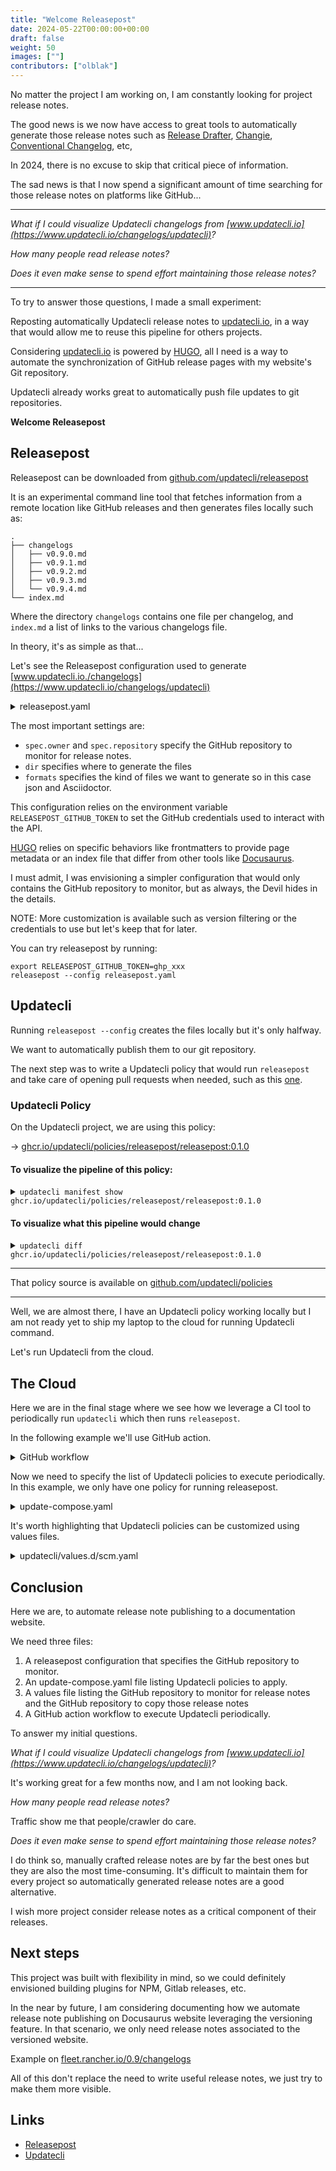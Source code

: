 ```yaml
---
title: "Welcome Releasepost"
date: 2024-05-22T00:00:00+00:00
draft: false
weight: 50
images: [""]
contributors: ["olblak"]
---
```


No matter the project I am working on, I am constantly looking for project release notes.

The good news is we now have access to great tools to automatically generate those release notes such as [Release Drafter](https://github.com/release-drafter/release-drafter), [Changie](https://github.com/miniscruff/changie), [Conventional Changelog](https://github.com/conventional-changelog/conventional-changelog), etc, 

In 2024, there is no excuse to skip that critical piece of information.

The sad news is that I now spend a significant amount of time searching for those release notes on platforms like GitHub...

---

_What if I could visualize Updatecli changelogs from [www.updatecli.io](https://www.updatecli.io/changelogs/updatecli)?_

_How many people read release notes?_

_Does it even make sense to spend effort maintaining those release notes?_

---

To try to answer those questions, I made a small experiment:

Reposting automatically Updatecli release notes to [updatecli.io](https://updatecli.io/changelogs/updatecli), in a way that would allow me to reuse this pipeline for others projects.

Considering [updatecli.io](https://www.updatecli.io) is powered by [HUGO](https://gohugo.io), all I need is a way to automate the synchronization of GitHub release pages with my website's Git repository.

Updatecli already works great to automatically push file updates to git repositories.

**Welcome Releasepost**

## Releasepost

Releasepost can be downloaded from [github.com/updatecli/releasepost](https://github.com/updatecli/releasepost/releases)


It is an experimental command line tool that fetches information from a remote location like GitHub releases and then generates files locally such as:

```
.
├── changelogs
│   ├── v0.9.0.md
│   ├── v0.9.1.md
│   ├── v0.9.2.md
│   ├── v0.9.3.md
│   └── v0.9.4.md
└── index.md
```

Where the directory `changelogs` contains one file per changelog, and `index.md` a list of links to the various changelogs file.

In theory, it's as simple as that...

Let's see the Releasepost configuration used to generate [www.updatecli.io./changelogs](https://www.updatecli.io/changelogs/updatecli)

<details><summary>releasepost.yaml</summary>

```
changelogs:
  - kind: github
    dir: content/en/changelogs/updatecli
    formats:
      - extension: asciidoc
        frontmatters: |
          ---
          title: "{{ .Changelog.Name }}"
          date: {{ .Changelog.PublishedAt }}
          ---
        indexfilename: _index
         indexfrontmatters: |
           ---
          title: "Changelogs"
          ---
      - extension: json
        indexfilename: _index
    spec:
      owner: updatecli
      repository: udash
```

sourced from <a href="https://github.com/updatecli/website/blame/master/.releasepost.yaml">releasepost.yaml</a>
</details>

The most important settings are:
* `spec.owner` and `spec.repository` specify the GitHub repository to monitor for release notes. 
* `dir` specifies where to generate the files
* `formats` specifies the kind of files we want to generate so in this case json and Asciidoctor.

This configuration relies on the environment variable `RELEASEPOST_GITHUB_TOKEN` to set the GitHub credentials used to interact with the API.

[HUGO](https://gohugo.io) relies on specific behaviors like frontmatters to provide page metadata or an index file that differ from other tools like [Docusaurus](https://docusaurus.io/).

I must admit, I was envisioning a simpler configuration that would only contains the GitHub repository to monitor, but as always, the Devil hides in the details.

NOTE: More customization is available such as version filtering or the credentials to use but let's keep that for later. 

You can try releasepost by running:

```
export RELEASEPOST_GITHUB_TOKEN=ghp_xxx
releasepost --config releasepost.yaml
```

## Updatecli

Running `releasepost --config` creates the files locally but it's only halfway.

We want to automatically publish them to our git repository.

The next step was to write a Updatecli policy that would run `releasepost` and take care of opening pull requests when needed, such as this [one](https://github.com/updatecli/website/pull/1428).


### Updatecli Policy

On the Updatecli project, we are using this policy:

->  [ghcr.io/updatecli/policies/releasepost/releasepost:0.1.0](https://github.com/updatecli/policies/pkgs/container/policies%2Freleasepost%2Freleasepost)


#### To visualize the pipeline of this policy:

<details><summary><code>updatecli manifest show ghcr.io/updatecli/policies/releasepost/releasepost:0.1.0</code></summary>

```
+++++++++++
+ PREPARE +
+++++++++++

Loading Pipeline "/tmp/updatecli/store/6a8e68ae473a5dafa270650cd74fd296e61abaf4820daf4b50e0e21c8649b710/updatecli.d/default.tpl"

SCM repository retrieved: 0


++++++++++++++++++
+ AUTO DISCOVERY +
++++++++++++++++++



++++++++++++++++++++++++++++++++++
+ DOCS: SYNCHRONIZE RELEASE NOTE +
++++++++++++++++++++++++++++++++++

name: 'docs: synchronize release note'
pipelineid: releasepost
targets:
    default:
        name: synchronize release notes
        kind: shell
        spec:
            changedif:
                kind: exitcode
                spec:
                    failure: 2
                    success: 1
                    warning: 0
            command: releasepost --dry-run="$DRY_RUN" --config .releasepost.yaml
            environments:
                - name: GITHUB_TOKEN
                - name: RELEASEPOST_GITHUB_TOKEN
                - name: PATH
version: 0.77.0
```

</details>

#### To visualize what this pipeline would change

<details><summary><code>updatecli diff ghcr.io/updatecli/policies/releasepost/releasepost:0.1.0</code></summary>

```
+++++++++++
+ PREPARE +
+++++++++++

Loading Pipeline "/tmp/updatecli/store/6a8e68ae473a5dafa270650cd74fd296e61abaf4820daf4b50e0e21c8649b710/updatecli.d/default.tpl"

SCM repository retrieved: 0


++++++++++++++++++
+ AUTO DISCOVERY +
++++++++++++++++++



++++++++++++
+ PIPELINE +
++++++++++++



##################################
# DOCS: SYNCHRONIZE RELEASE NOTE #
##################################


TARGETS
========

default
-------

**Dry Run enabled**

The shell 🐚 command "/bin/sh /tmp/updatecli/bin/be57548ac59ed9a80520b8dd8275573480aa383875ea4597afc606297a890735.sh" ran successfully with the following output:
----
Running releasepost
Dry run mode enabled, no changelog will be saved to disk
Searching releases
GitHub Api credit used 1, remaining 4141 (reset at 2024-05-21T14:08:48Z)6 releases foundRelease found: v0.4.1
Looking for release information related to version v0.4.1 from updatecli/udash
Looking for release assets related to version v0.4.1 from updatecli/udash
GitHub Api credit used 1, remaining 4139 (reset at 2024-05-21T14:08:48Z)GitHub Api credit used 1, remaining 4138 (reset at 2024-05-21T14:08:48Z)GitHub Api credit used 1, remaining 4137 (reset at 2024-05-21T14:08:48Z)GitHub Api credit used 1, remaining 4136 (reset at 2024-05-21T14:08:48Z)GitHub Api credit used 1, remaining 4135 (reset at 2024-05-21T14:08:48Z)GitHub Api credit used 1, remaining 4134 (reset at 2024-05-21T14:08:48Z)GitHub Api credit used 1, remaining 4133 (reset at 2024-05-21T14:08:48Z)GitHub Api credit used 1, remaining 4132 (reset at 2024-05-21T14:08:48Z)    => found 15 assets
Release found: v0.4.0
Looking for release information related to version v0.4.0 from updatecli/udash
Looking for release assets related to version v0.4.0 from updatecli/udash
GitHub Api credit used 1, remaining 4130 (reset at 2024-05-21T14:08:48Z)GitHub Api credit used 1, remaining 4129 (reset at 2024-05-21T14:08:48Z)GitHub Api credit used 1, remaining 4128 (reset at 2024-05-21T14:08:48Z)GitHub Api credit used 1, remaining 4127 (reset at 2024-05-21T14:08:48Z)GitHub Api credit used 1, remaining 4126 (reset at 2024-05-21T14:08:48Z)GitHub Api credit used 1, remaining 4125 (reset at 2024-05-21T14:08:48Z)GitHub Api credit used 1, remaining 4124 (reset at 2024-05-21T14:08:48Z)GitHub Api credit used 1, remaining 4123 (reset at 2024-05-21T14:08:48Z)    => found 15 assets
Release found: v0.3.0
Looking for release information related to version v0.3.0 from updatecli/udash
Looking for release assets related to version v0.3.0 from updatecli/udash
GitHub Api credit used 1, remaining 4121 (reset at 2024-05-21T14:08:48Z)GitHub Api credit used 1, remaining 4120 (reset at 2024-05-21T14:08:48Z)GitHub Api credit used 1, remaining 4119 (reset at 2024-05-21T14:08:48Z)GitHub Api credit used 1, remaining 4118 (reset at 2024-05-21T14:08:48Z)GitHub Api credit used 1, remaining 4117 (reset at 2024-05-21T14:08:48Z)GitHub Api credit used 1, remaining 4116 (reset at 2024-05-21T14:08:48Z)GitHub Api credit used 1, remaining 4115 (reset at 2024-05-21T14:08:48Z)GitHub Api credit used 1, remaining 4114 (reset at 2024-05-21T14:08:48Z)    => found 15 assets
Release found: v0.2.0
Looking for release information related to version v0.2.0 from updatecli/udash
Looking for release assets related to version v0.2.0 from updatecli/udash
GitHub Api credit used 1, remaining 4112 (reset at 2024-05-21T14:08:48Z)GitHub Api credit used 1, remaining 4111 (reset at 2024-05-21T14:08:48Z)GitHub Api credit used 1, remaining 4110 (reset at 2024-05-21T14:08:48Z)GitHub Api credit used 1, remaining 4109 (reset at 2024-05-21T14:08:48Z)GitHub Api credit used 1, remaining 4108 (reset at 2024-05-21T14:08:48Z)GitHub Api credit used 1, remaining 4107 (reset at 2024-05-21T14:08:48Z)GitHub Api credit used 1, remaining 4106 (reset at 2024-05-21T14:08:48Z)GitHub Api credit used 1, remaining 4105 (reset at 2024-05-21T14:08:48Z)    => found 15 assets
Release found: v0.1.1
Looking for release information related to version v0.1.1 from updatecli/udash
Looking for release assets related to version v0.1.1 from updatecli/udash
GitHub Api credit used 1, remaining 4103 (reset at 2024-05-21T14:08:48Z)GitHub Api credit used 1, remaining 4102 (reset at 2024-05-21T14:08:48Z)GitHub Api credit used 1, remaining 4101 (reset at 2024-05-21T14:08:48Z)GitHub Api credit used 1, remaining 4100 (reset at 2024-05-21T14:08:48Z)GitHub Api credit used 1, remaining 4099 (reset at 2024-05-21T14:08:48Z)GitHub Api credit used 1, remaining 4098 (reset at 2024-05-21T14:08:48Z)GitHub Api credit used 1, remaining 4097 (reset at 2024-05-21T14:08:48Z)GitHub Api credit used 1, remaining 4096 (reset at 2024-05-21T14:08:48Z)    => found 15 assets
Release found: v0.1.0
Looking for release information related to version v0.1.0 from updatecli/udash
Looking for release assets related to version v0.1.0 from updatecli/udash
GitHub Api credit used 1, remaining 4094 (reset at 2024-05-21T14:08:48Z)GitHub Api credit used 1, remaining 4093 (reset at 2024-05-21T14:08:48Z)GitHub Api credit used 1, remaining 4092 (reset at 2024-05-21T14:08:48Z)    => found 6 assets
Generating changelogs
Generating index


Cleaning
Untracked files detected:
    * content/en/changelogs/updatecli/changelogs/v0.0.1.adoc

Result
    * content/en/changelogs/updatecli/changelogs/v0.4.1.adoc (created)
    * content/en/changelogs/updatecli/changelogs/v0.4.1.json (created)
    * content/en/changelogs/updatecli/changelogs/v0.4.0.adoc (modified)
    * content/en/changelogs/updatecli/changelogs/v0.4.0.json (modified)
    * content/en/changelogs/updatecli/changelogs/v0.3.0.adoc (modified)
    * content/en/changelogs/updatecli/changelogs/v0.3.0.json (modified)
    * content/en/changelogs/updatecli/changelogs/v0.2.0.adoc (modified)
    * content/en/changelogs/updatecli/changelogs/v0.2.0.json (modified)
    * content/en/changelogs/updatecli/changelogs/v0.1.1.adoc (modified)
    * content/en/changelogs/updatecli/changelogs/v0.1.1.json (modified)
    * content/en/changelogs/updatecli/changelogs/v0.1.0.adoc (modified)
    * content/en/changelogs/updatecli/changelogs/v0.1.0.json (modified)
    * content/en/changelogs/updatecli/_index.adoc (modified)
    * content/en/changelogs/updatecli/_index.json (modified)

----
⚠ - ran shell command "releasepost --dry-run=\"$DRY_RUN\" --config .releasepost.yaml"


ACTIONS
========


=============================

REPORTS:



⚠ docs: synchronize release note:
    Target:
        ⚠ [default] synchronize release notes


Run Summary
===========
Pipeline(s) run:
  * Changed:    1
  * Failed: 0
  * Skipped:    0
  * Succeeded:  0
  * Total:  1

```
</details>

---

That policy source is available on [github.com/updatecli/policies](https://github.com/updatecli/policies/tree/main/updatecli/policies/releasepost/releasepost)

---

Well, we are almost there, I have an Updatecli policy working locally but I am not ready yet to ship my laptop to the cloud for running Updatecli command.

Let's run Updatecli from the cloud.

## The Cloud

Here we are in the final stage where we see how we leverage a CI tool to periodically run `updatecli` which then runs `releasepost`.

In the following example we'll use GitHub action.

<details><summary>GitHub workflow</summary>

```
---
name: Updatecli Weekly
on:
  workflow_dispatch:
  schedule:
    # * is a special character in YAML so you have to quote this string
    # Run at 12:00 every Thursday
    - cron: '0 12 * * 4'
jobs:
  updatecli:
    if: github.ref == 'refs/heads/master'
    runs-on: ubuntu-latest
    steps:
      - name: "Checkout"
        uses: "actions/checkout@v4"

      - name: "Install Updatecli"
        uses: "updatecli/updatecli-action@v2"

      # releasepost is required by the Updatecli
      #   * policy ghcr.io/updatecli/policies/releasepost/releasepost
      - name: "Install Releasepost"
        uses: "updatecli/releasepost-action@main"

      - name: "Run updatecli"
        run: "updatecli compose apply --file update-compose.weekly.yaml"
        env:
          GITHUB_ACTOR: ${{ github.actor }}
          ## Used by Updatecli to interact with GitHub api
          GITHUB_TOKEN: ${{ secrets.GITHUB_TOKEN }}
          ## Used by Releasepost to interact with GitHub api
          RELEASEPOST_GITHUB_TOKEN: ${{ secrets.GITHUB_TOKEN }}
```

</details>

Now we need to specify the list of Updatecli policies to execute periodically.
In this example, we only have one policy for running releasepost.

<details><summary>update-compose.yaml</summary>

```
policies:
  - name: Trigger releasepost
    policy: ghcr.io/updatecli/policies/releasepost/releasepost:0.1.0
    values:
      - updatecli/values.d/scm.yaml
```

</details>

It's worth highlighting that Updatecli policies can be customized using values files.

<details><summary>updatecli/values.d/scm.yaml</summary>

```
scm:
  enabled: true
  user: updatecli-bot
  email: updatecli-bot@updatecli.io
  owner: updatecli
  repository: website
  username: "updatecli-bot"
  branch: master
```
</details>

## Conclusion

Here we are, to automate release note publishing to a documentation website.

We need three files:

1. A releasepost configuration that specifies the GitHub repository to monitor.
2. An update-compose.yaml file listing Updatecli policies to apply.
3. A values file listing the GitHub repository to monitor for release notes and the GitHub repository to copy those release notes
4. A GitHub action workflow to execute Updatecli periodically.

To answer my initial questions.

_What if I could visualize Updatecli changelogs from [www.updatecli.io](https://www.updatecli.io/changelogs/updatecli)?_

It's working great for a few months now, and I am not looking back.


_How many people read release notes?_

Traffic show me that people/crawler do care. 

_Does it even make sense to spend effort maintaining those release notes?_

I do think so, manually crafted release notes are by far the best ones but they are also the most time-consuming. It's difficult to maintain them for every project so automatically generated release notes are a good alternative.

I wish more project consider release notes as a critical component of their releases.


## Next steps

This project was built with flexibility in mind, so we could definitely envisioned building plugins for NPM, Gitlab releases, etc.

In the near by future, I am considering documenting how we automate release note publishing on Docusaurus website leveraging the versioning feature.
In that scenario, we only need release notes associated to the versioned website.

Example on [fleet.rancher.io/0.9/changelogs](https://fleet.rancher.io/0.9/changelogs/)

All of this don't replace the need to write useful release notes, we just try to make them more visible.


## Links

* [Releasepost](https://github.com/updatecli/releasepost)
* [Updatecli](https://github.com/updatecli/updatecli)
